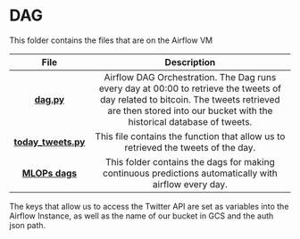 # DAG 

This folder contains the files that are on the Airflow VM

|**File**|**Description**|
|:---:|:---:|
|**[dag.py](https://github.com/ro-juja/probable-umbrella/blob/main/DAG/dag.py)**|Airflow DAG Orchestration. The Dag runs every day at 00:00 to retrieve the tweets of day related to bitcoin. The tweets retrieved are then stored into our bucket with the historical database of tweets.|
|**[today_tweets.py](https://github.com/ro-juja/probable-umbrella/blob/main/DAG/today_tweets.py)**|This file contains the function that allow us to retrieved the tweets of the day.|
| **[MLOPs dags](https://github.com/ro-juja/probable-umbrella/tree/main/DAG/MLOPsDAG)**  | This folder contains the dags for making continuous predictions automatically with airflow every day. |

The keys that allow us to access the Twitter API are set as variables into the Airflow Instance, as well as the name of our bucket in GCS and the auth json path. 
